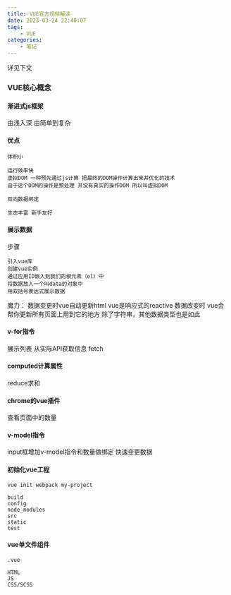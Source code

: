 ```yaml
---
title: VUE官方视频解读
date: 2023-03-24 22:40:07
tags:
    - VUE
categories:
    - 笔记
---
```

详见下文
<!--more-->

### VUE核心概念

#### 渐进式js框架

由浅入深 由简单到复杂

#### 优点

```
体积小

运行效率快
虚拟DOM 一种预先通过js计算 把最终的DOM操作计算出来并优化的技术
由于这个DOM的操作是预处理 并没有真实的操作DOM 所以叫虚拟DOM

双向数据绑定

生态丰富 新手友好

```

#### 展示数据

步骤
```
引入vue库
创建vue实例
通过应用ID嵌入到我们的根元素（el）中
将数据放入一个叫data的对象中
用双括号表达式展示数据
```

魔力：
数据变更时vue自动更新html
vue是响应式的reactive
数据改变时 vue会帮你更新所有页面上用到它的地方
除了字符串，其他数据类型也是如此

#### v-for指令

展示列表
从实际API获取信息
fetch

#### computed计算属性

reduce求和

#### chrome的vue插件

查看页面中的数量

#### v-model指令

input框增加v-model指令和数量做绑定
快速变更数据

#### 初始化vue工程

```
vue init webpack my-project

build
config
node_modules
src
static
test
```

#### vue单文件组件

```
.vue

HTML
JS
CSS/SCSS
```

